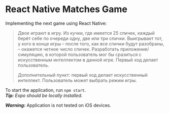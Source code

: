 # React Native Matches Game  
Implementing the next game using React Native:  

> Двое играют в игру. Из кучки, где имеется 25 спичек, каждый берёт себе по очереди одну, две или три спички. Выигрывает тот, у кого в конце игры – после того, как все спички будут разобраны, – окажется четное число спичек. 
> Разработать приложение/симуляцию, в которой пользователь мог бы сразиться с искусственным интеллектом в данной игре. Первый ход делает пользователь.
>
> Дополнительный пункт: первый ход делает искусственный интеллект. Пользователь может выбрать режим игры.


To start the application, run `npm start`.  
***Tip:*** *Expo should be locally installed.*

***Warning:*** Application is not tested on iOS devices.
